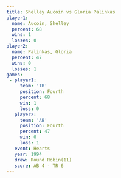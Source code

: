 ```yaml
---
title: Shelley Aucoin vs Gloria Palinkas
player1:                
  name: Aucoin, Shelley 
  percent: 68           
  wins: 1               
  losses: 0             
player2:                
  name: Palinkas, Gloria
  percent: 47           
  wins: 0               
  losses: 1             
games:
 - player1:          
     team: 'TR'      
     position: Fourth
     percent: 68     
     win: 1          
     loss: 0         
   player2:          
     team: 'AB'      
     position: Fourth
     percent: 47     
     win: 0          
     loss: 1         
   event: Hearts        
   year: 1994           
   draw: Round Robin(11)
   score: AB 4 - TR 6   
---
```


